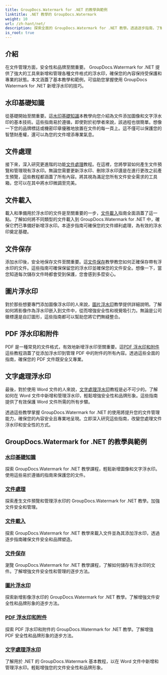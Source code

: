 ```yaml
---
title: GroupDocs.Watermark for .NET 的教學與範例
linktitle: .NET 教學的 GroupDocs.Watermark
weight: 10
url: /zh-hant/net/
description: 探索全面的 GroupDocs.Watermark for .NET 教學。透過逐步指南，了解如何新增、管理和保護各種文件格式的浮水印。
is_root: true
---
```

## 介紹

在文件管理方面，安全性和品牌至關重要。 GroupDocs.Watermark for .NET 提供了強大的工具來新增和管理各種文件格式的浮水印，確保您的內容保持受保護和專業的狀態。本文涵蓋了基本教學和範例，可協助您掌握使用 GroupDocs Watermark for .NET 新增浮水印的技巧。

## 水印基礎知識

從基礎開始至關重要。這[水印基礎知識](./watermarking-basics/)本教學向您介紹為文件添加圖像和文字浮水印的基本技術。這些指南易於遵循，即使對於初學者來說，該過程也很簡單。想像一下您的品牌標誌或機密印章優雅地放置在文件的每一頁上。這不僅可以保護您的智慧財產權，還可以為您的文件增添專業氣息。

## 文件處理

接下來，深入研究更進階的功能[文件處理](./document-manipulation/)教程。在這裡，您將學習如何產生文件預覽和管理現有浮水印。無論您需要更新浮水印、刪除浮水印還是在進行更改之前產生預覽，這些教程都涵蓋了所有內容。將其視為滿足您所有文件安全需求的工具箱，您可以在其中將水印微調至完美。

## 文件載入

載入和準備用於浮水印的文件是至關重要的一步，[文件載入](./document-loadings/)指南全面涵蓋了這一點。了解如何將不同類型的文件載入到 GroupDocs.Watermark for .NET 中，確保它們已準備好新增浮水印。本逐步指南可確保您的文件順利處理，為有效的浮水印奠定基礎。

## 文件保存

添加水印後，安全地保存文件至關重要。這[文件保存](./document-savings/)教學教您如何正確保存帶有浮水印的文件。這些指南可確保保留您的浮水印並確保您的文件安全。想像一下，當您知道每次儲存文件時都會受到保護，您會感到多麼安心。

## 圖片浮水印

對於那些想要專門添加圖像浮水印的人來說，[圖片浮水印](./image-watermarkings/)教學提供詳細說明。了解如何將影像作為浮水印嵌入到文件中，從而增強安全性和視覺吸引力。無論是公司徽標還是自訂圖形，這些指南都可以幫助您將它們無縫整合。

## PDF 浮水印和附件

PDF 是一種常見的文件格式，有效地新增浮水印至關重要。這[PDF 浮水印和附件](./pdf-watermarking-attachments/)這些教程涵蓋了從添加浮水印到管理 PDF 中的附件的所有內容。透過這些全面的指南，確保您的 PDF 文件既安全又專業。

## 文字處理浮水印

最後，對於使用 Word 文件的人來說，[文字處理浮水印](./word-processing-watermarkings/)教程是必不可少的。了解如何在 Word 文件中新增和管理浮水印，輕鬆增強安全性和品牌形象。這些指南提供了有效保護 Word 文件所需的所有步驟。

透過這些教學掌握 GroupDocs.Watermark for .NET 的使用將提升您的文件管理能力，確保您的內容安全且專業地呈現。立即深入研究這些指南，改變您處理文件浮水印和安全性的方式。
## GroupDocs.Watermark for .NET 的教學與範例 
### [水印基礎知識](./watermarking-basics/)
探索 GroupDocs.Watermark for .NET 教學課程，輕鬆新增圖像和文字浮水印。使用這些易於遵循的指南來保護您的文件。
### [文件處理](./document-manipulation/)
探索產生文件預覽和管理浮水印的 GroupDocs.Watermark for .NET 教學。加強文件安全和管理。
### [文件載入](./document-loadings/)
探索 GroupDocs.Watermark for .NET 教學來載入文件並為其添加浮水印，透過逐步指南確保文件安全和品牌塑造。
### [文件保存](./document-savings/)
瀏覽 GroupDocs.Watermark for .NET 教學課程，了解如何儲存有浮水印的文件。了解增強文件安全性和管理的逐步方法。
### [圖片浮水印](./image-watermarkings/)
探索新增影像浮水印的 GroupDocs.Watermark for .NET 教學。了解增強文件安全性和品牌形象的逐步方法。
### [PDF 浮水印和附件](./pdf-watermarking-attachments/)
探索 PDF 浮水印和附件的 GroupDocs.Watermark for .NET 教學。了解增強 PDF 安全性和品牌形象的逐步方法。
### [文字處理浮水印](./word-processing-watermarkings/)
了解用於 .NET 的 GroupDocs.Watermark 基本教程，以在 Word 文件中新增和管理浮水印。輕鬆增強您的文件安全性和品牌形象。